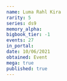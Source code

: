 ```yaml
---
name: Luma Rahl Kira
rarity: 5
series: ds9
memory_alpha:
bigbook_tier: -1
events: 27
in_portal:
date: 10/06/2021
obtained: Event
mega: true
published: true
---
```



